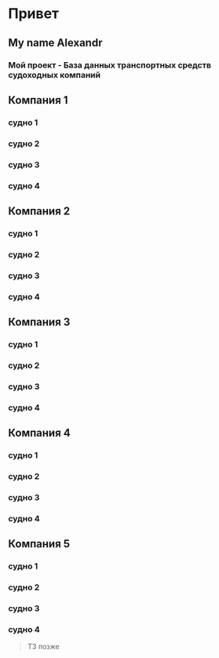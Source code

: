 # Привет
## My name Alexandr
### Мой проект - База данных транспортных средств судоходных компаний

## Компания 1
### судно 1
### судно 2
### судно 3
### судно 4

## Компания 2
### судно 1
### судно 2
### судно 3
### судно 4

## Компания 3
### судно 1
### судно 2
### судно 3
### судно 4

## Компания 4
### судно 1
### судно 2
### судно 3
### судно 4

## Компания 5
### судно 1
### судно 2
### судно 3
### судно 4

> ТЗ позже